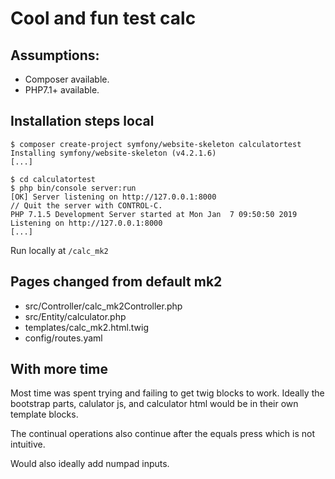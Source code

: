# Cool and fun test calc

## Assumptions:
- Composer available.
- PHP7.1+ available.

## Installation steps local
```
$ composer create-project symfony/website-skeleton calculatortest
Installing symfony/website-skeleton (v4.2.1.6)
[...]

$ cd calculatortest
$ php bin/console server:run
[OK] Server listening on http://127.0.0.1:8000                                                          
// Quit the server with CONTROL-C.                                                                      
PHP 7.1.5 Development Server started at Mon Jan  7 09:50:50 2019
Listening on http://127.0.0.1:8000
[...]
```
Run locally at `/calc_mk2`

## Pages changed from default mk2
- src/Controller/calc_mk2Controller.php
- src/Entity/calculator.php
- templates/calc_mk2.html.twig
- config/routes.yaml

## With more time

Most time was spent trying and failing to get twig blocks to work. Ideally the bootstrap parts, calulator js, and calculator html would be in their own template blocks.

The continual operations also continue after the equals press which is not intuitive.

Would also ideally add numpad inputs.
